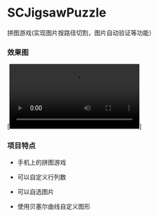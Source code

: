 # SCJigsawPuzzle
拼图游戏(实现图片按路径切割，图片自动验证等功能）

### 效果图

[![](Puzzle.mov)]

### 项目特点

* 手机上的拼图游戏

* 可以自定义行列数

* 可以自选图片
* 使用贝塞尔曲线自定义图形

